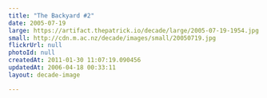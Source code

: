 ```yaml
---
title: "The Backyard #2"
date: 2005-07-19
large: https://artifact.thepatrick.io/decade/large/2005-07-19-1954.jpg
small: http://cdn.m.ac.nz/decade/images/small/20050719.jpg
flickrUrl: null
photoId: null
createdAt: 2011-01-30 11:07:19.090456
updatedAt: 2006-04-18 00:33:11
layout: decade-image

---
```


